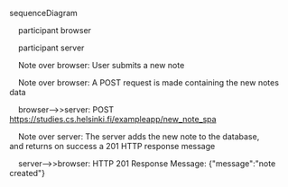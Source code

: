 sequenceDiagram

    participant browser

    participant server

  

    Note over browser: User submits a new note

  

    Note over browser: A POST request is made containing the new notes data

  

    browser-->>server: POST https://studies.cs.helsinki.fi/exampleapp/new_note_spa

    Note over server: The server adds the new note to the database, <br/>and returns on success a 201 HTTP response message

    server-->>browser: HTTP 201 Response Message: {"message":"note created"}